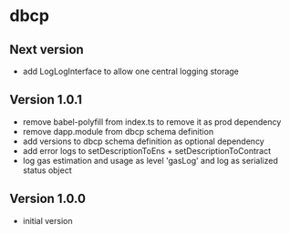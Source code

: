 # dbcp

## Next version
- add LogLogInterface to allow one central logging storage

## Version 1.0.1
- remove babel-polyfill from index.ts to remove it as prod dependency
- remove dapp.module from dbcp schema definition
- add versions to dbcp schema definition as optional dependency
- add error logs to setDescriptionToEns + setDescriptionToContract
- log gas estimation and usage as level 'gasLog' and log as serialized status object

## Version 1.0.0
- initial version

